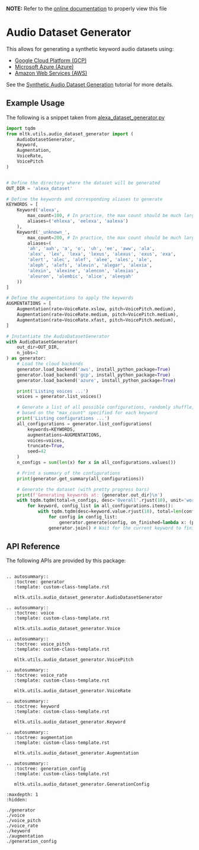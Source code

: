 __NOTE:__ Refer to the [online documentation](https://siliconlabs.github.io/mltk) to properly view this file
# Audio Dataset Generator

This allows for generating a synthetic keyword audio datasets using:
- [Google Cloud Platform (GCP)](https://cloud.google.com/text-to-speech)
- [Microsoft Azure (Azure)](https://learn.microsoft.com/en-us/azure/cognitive-services/speech-service/text-to-speech)
- [Amazon Web Services (AWS)](https://aws.amazon.com/polly)

See the [Synthetic Audio Dataset Generation](https://siliconlabs.github.io/mltk/mltk/tutorials/synthetic_audio_dataset_generation.html) tutorial for more details.


## Example Usage

The following is a snippet taken from [alexa_dataset_generator.py](https://github.com/siliconlabs/mltk/blob/master/mltk/utils/audio_dataset_generator/examples/alexa_dataset_generator.py)


```python
import tqdm
from mltk.utils.audio_dataset_generator import (
    AudioDatasetGenerator,
    Keyword,
    Augmentation,
    VoiceRate,
    VoicePitch
)


# Define the directory where the dataset will be generated
OUT_DIR = 'alexa_dataset'

# Define the keywords and corresponding aliases to generate
KEYWORDS = [
    Keyword('alexa',
        max_count=100, # In practice, the max count should be much larger (e.g. 10000)
        aliases=('ehlexa', 'eelexa', 'aalexa')
    ),
    Keyword('_unknown_',
        max_count=200, # In practice, the max count should be much larger (e.g. 20000)
        aliases=(
        'ah', 'aah', 'a', 'o', 'uh', 'ee', 'aww', 'ala',
        'alex', 'lex', 'lexa', 'lexus', 'alexus', 'exus', 'exa',
        'alert', 'alec', 'alef', 'alee', 'ales', 'ale',
        'aleph', 'alefs', 'alevin', 'alegar', 'alexia',
        'alexin', 'alexine', 'alencon', 'alexias',
        'aleuron', 'alembic', 'alice', 'aleeyah'
    ))
]

# Define the augmentations to apply the keywords
AUGMENTATIONS = [
    Augmentation(rate=VoiceRate.xslow, pitch=VoicePitch.medium),
    Augmentation(rate=VoiceRate.medium, pitch=VoicePitch.medium),
    Augmentation(rate=VoiceRate.xfast, pitch=VoicePitch.medium),
]

# Instantiate the AudioDatasetGenerator
with AudioDatasetGenerator(
    out_dir=OUT_DIR,
    n_jobs=2
) as generator:
    # Load the cloud backends
    generator.load_backend('aws', install_python_package=True)
    generator.load_backend('gcp', install_python_package=True)
    generator.load_backend('azure', install_python_package=True)

    print('Listing voices ...')
    voices = generator.list_voices()

    # Generate a list of all possible configurations, randomly shuffle, then truncate
    # based on the "max_count" specified for each keyword
    print('Listing configurations ...')
    all_configurations = generator.list_configurations(
        keywords=KEYWORDS,
        augmentations=AUGMENTATIONS,
        voices=voices,
        truncate=True,
        seed=42
    )
    n_configs = sum(len(x) for x in all_configurations.values())

    # Print a summary of the configurations
    print(generator.get_summary(all_configurations))

    # Generate the dataset (with pretty progress bars)
    print(f'Generating keywords at: {generator.out_dir}\n')
    with tqdm.tqdm(total=n_configs, desc='Overall'.rjust(10), unit='word', position=1) as pb_outer:
        for keyword, config_list in all_configurations.items():
            with tqdm.tqdm(desc=keyword.value.rjust(10), total=len(config_list), unit='word', position=0) as pb_inner:
                for config in config_list:
                    generator.generate(config, on_finished=lambda x: (pb_inner.update(1), pb_outer.update(1)))
                generator.join() # Wait for the current keyword to finish before continuing to the next

```



## API Reference

The following APIs are provided by this package:

```{eval-rst}

.. autosummary::
   :toctree: generator
   :template: custom-class-template.rst

   mltk.utils.audio_dataset_generator.AudioDatasetGenerator

.. autosummary::
   :toctree: voice
   :template: custom-class-template.rst

   mltk.utils.audio_dataset_generator.Voice

.. autosummary::
   :toctree: voice_pitch
   :template: custom-class-template.rst

   mltk.utils.audio_dataset_generator.VoicePitch

.. autosummary::
   :toctree: voice_rate
   :template: custom-class-template.rst

   mltk.utils.audio_dataset_generator.VoiceRate

.. autosummary::
   :toctree: keyword
   :template: custom-class-template.rst

   mltk.utils.audio_dataset_generator.Keyword

.. autosummary::
   :toctree: augmentation
   :template: custom-class-template.rst

   mltk.utils.audio_dataset_generator.Augmentation

.. autosummary::
   :toctree: generation_config
   :template: custom-class-template.rst

   mltk.utils.audio_dataset_generator.GenerationConfig

```



```{toctree}
:maxdepth: 1
:hidden:

./generator
./voice
./voice_pitch
./voice_rate
./keyword
./augmentation
./generation_config
```